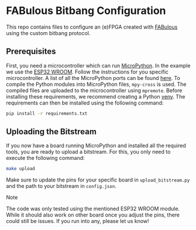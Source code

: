 # FABulous Bitbang Configuration

This repo contains files to configure an (e)FPGA created with
[FABulous](https://github.com/FPGA-Research/FABulous) using the custom bitbang
protocol.

## Prerequisites

First, you need a microcontroller which can run
[MicroPython](https://docs.microPython.org/en/latest/index.html). In the example
we use the [ESP32 WROOM](https://microPython.org/download/ESP32_GENERIC/).
Follow the instructions for you specific microcontroller. A list of all the
MicroPython ports can be found
[here](https://micropython.org/download/). To compile the Python
modules into MicroPython files, `mpy-cross` is used. The compiled files are
uploaded to the microcontroller using `mpremote`. Before installing these
requirements, we recommend creating a Python
[venv](https://docs.Python.org/3/library/venv.html). The requirements can then
be installed using the following command:

```bash
pip install -r requirements.txt
```

## Uploading the Bitstream

If you now have a board running MicroPython and installed all the required
tools, you are ready to upload a bitstream. For this, you only need to execute
the following command:

```bash
make upload
```

Make sure to update the pins for your specific board in `upload_bitstream.py`
and the path to your bitstream in `config.json`. 

> [!NOTE] 
> The code was only tested using the mentioned ESP32 WROOM module. While it
> should also work on other board once you adjust the pins, there could still be
> issues. If you run into any, please let us know!

